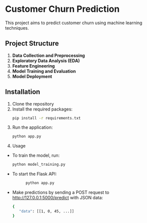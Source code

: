 # Customer Churn Prediction

This project aims to predict customer churn using machine learning techniques.

## Project Structure
1. **Data Collection and Preprocessing**
2. **Exploratory Data Analysis (EDA)**
3. **Feature Engineering**
4. **Model Training and Evaluation**
5. **Model Deployment**

## Installation

1. Clone the repository
2. Install the required packages:
   ```sh
   pip install -r requirements.txt
3. Run the application:
   ```sh
   python app.py
4. Usage

- To train the model, run:
   ```sh
   python model_training.py

- To start the Flask API:
   ```sh
         python app.py
- Make predictions by sending a POST request to http://127.0.0.1:5000/predict with JSON data:
   ```sh
   {
      "data": [[1, 0, 45, ...]]
   }



